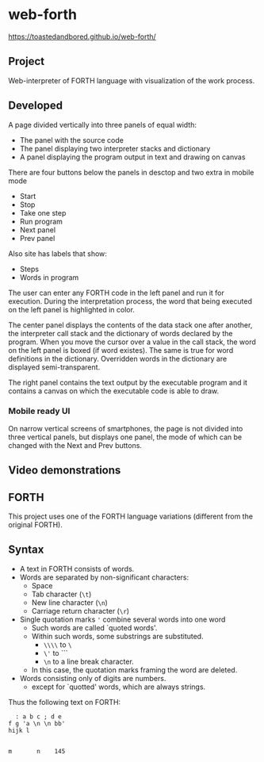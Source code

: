 # web-forth
https://toastedandbored.github.io/web-forth/

## Project 
Web-interpreter of FORTH language with visualization of the work process.

## Developed
A page divided vertically into three panels of equal width:
- The panel with the source code
- The panel displaying two interpreter stacks and dictionary
- A panel displaying the program output in text and drawing on canvas

There are four buttons below the panels in desctop and two extra in mobile mode
- Start
- Stop
- Take one step
- Run program
- Next panel
- Prev panel

Also site has labels that show:
- Steps
- Words in program

The user can enter any FORTH code in the left panel and run it for execution.
During the interpretation process, the word that being executed on the left panel is highlighted in color.

The center panel displays the contents of the data stack one after another,
the interpreter call stack and the dictionary of words declared by the program.
When you move the cursor over a value in the call stack, the word on the 
left panel is boxed (if word existes).
The same is true for word definitions in the dictionary.
Overridden words in the dictionary are displayed semi-transparent.

The right panel contains the text output by the executable program and it contains a canvas
on which the executable code is able to draw.

### Mobile ready UI
On narrow vertical screens of smartphones, the page is not divided into three vertical panels, but displays one panel, the mode of which can be changed with the Next and Prev buttons.

## Video demonstrations



## FORTH
This project uses one of the FORTH language variations
(different from the original FORTH).

## Syntax
- A text in FORTH consists of words.
- Words are separated by non-significant characters:
	- Space
	- Tab character (`\t`)
	- New line character (`\n`)
	- Carriage return character (`\r`)
- Single quotation marks `'` combine several words into one word
	- Such words are called `quoted words'.
	- Within such words, some substrings are substituted.
		- `\\\\` to `\`
		- `\'` to ```
		- `\n` to a line break character.
	- In this case, the quotation marks framing the word are deleted.
- Words consisting only of digits are numbers.
	- except for `quotted' words, which are always strings.

Thus the following text on FORTH:
```forth
  : a b c ; d e
f g 'a \n \n bb'
hijk l


m       n    145
```


